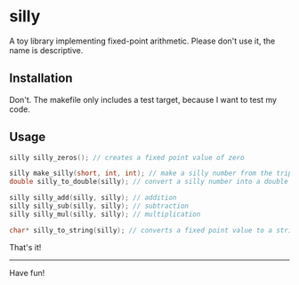 # silly

A toy library implementing fixed-point arithmetic.
Please don't use it, the name is descriptive.

## Installation

Don't. The makefile only includes a test target, because I want to test my code.

## Usage

```c
silly silly_zeros(); // creates a fixed point value of zero

silly make_silly(short, int, int); // make a silly number from the triple (negative?, before decimal, after)
double silly_to_double(silly); // convert a silly number into a double

silly silly_add(silly, silly); // addition
silly silly_sub(silly, silly); // subtraction
silly silly_mul(silly, silly); // multiplication

char* silly_to_string(silly); // converts a fixed point value to a string (memory is now yours)
```

That's it!

<hr/>

Have fun!

